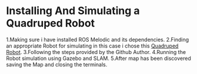 # Installing And Simulating a Quadruped Robot


1.Making sure i have installed ROS Melodic and its dependencies.
2.Finding an appropriate Robot for simulating in this case i chose this [Quadruped Robot](https://github.com/chvmp/champ).
3.Following the steps provided by the Github Author.
4.Running the Robot simulation using Gazebo and SLAM.
5.After map has been discovered saving the Map and closing the terminals.
